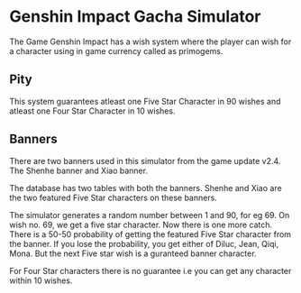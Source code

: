 # Genshin Impact Gacha Simulator

The Game Genshin Impact has a wish system where the player can wish for a character using in game currency called as primogems.

## Pity

This system guarantees atleast one Five Star Character in 90 wishes and atleast one Four Star Character in 10 wishes.

## Banners

There are two banners used in this simulator from the game update v2.4. The Shenhe banner and Xiao banner.

The database has two tables with both the banners. Shenhe and Xiao are the two featured Five Star characters on these banners.


The simulator generates a random number between 1 and 90, for eg 69. On wish no. 69, we get a five star character. Now there is one more catch. There is a 50-50 probability of getting the featured Five Star character from the banner. If you lose the probability, you get either of Diluc, Jean, Qiqi, Mona. But the next Five star wish is a guranteed banner character.

For Four Star characters there is no guarantee i.e you can get any character within 10 wishes.
